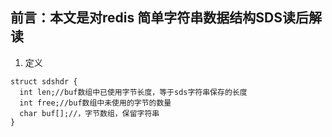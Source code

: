## 前言：本文是对redis 简单字符串数据结构SDS读后解读

1. 定义
```
struct sdshdr {
  int len;//buf数组中已使用字节长度，等于sds字符串保存的长度
  int free;//buf数组中未使用的字节的数量
  char buf[];//，字节数组，保留字符串
}
```
